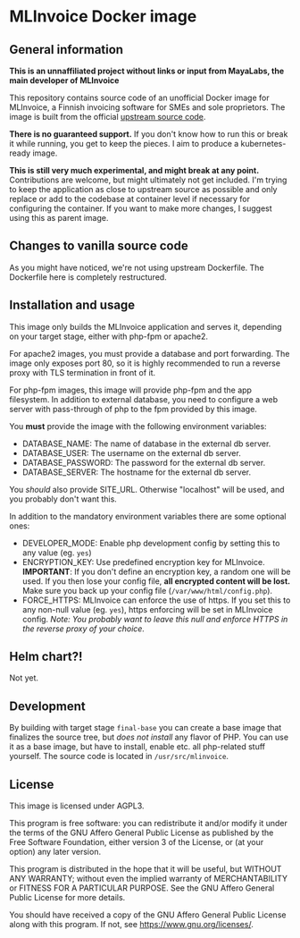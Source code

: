 # MLInvoice Docker image
## General information

**This is an unnaffiliated project without links or input from MayaLabs, the main developer of MLInvoice**

This repository contains source code of an unofficial Docker image for MLInvoice, a Finnish invoicing software for SMEs and sole proprietors. The image is built from the official [upstream source code](https://github.com/emaijala/MLInvoice).

**There is no guaranteed support.**  If you don't know how to run this or break it while running, you get to keep the pieces. I aim to produce a kubernetes-ready image. 

**This is still very much experimental, and might break at any point.** Contributions are welcome, but might ultimately not get included. I'm trying to keep the application as close to upstream source as possible and only replace or add to the codebase at container level if necessary for configuring the container. If you want to make more changes, I suggest using this as parent image.

## Changes to vanilla source code
As you might have noticed, we're not using upstream Dockerfile. The Dockerfile here is completely restructured.

## Installation and usage
This image only builds the MLInvoice application and serves it, depending on your target stage, either with php-fpm or apache2.

For apache2 images, you must provide a database and port forwarding. The image only exposes port 80, so it is highly recommended to run a reverse proxy with TLS termination in front of it.

For php-fpm images, this image will provide php-fpm and the app filesystem. In addition to external database, you need to configure a web server with pass-through of php to the fpm provided by this image.

You **must** provide the image with the following environment variables:

- DATABASE_NAME: The name of database in the external db server.
- DATABASE_USER: The username on the external db server.
- DATABASE_PASSWORD: The password for the external db server.
- DATABASE_SERVER: The hostname for the external db server.

You *should* also provide SITE_URL. Otherwise "localhost" will be used, and you probably don't want this.   

In addition to the mandatory environment variables there are some optional ones:
- DEVELOPER_MODE: Enable php development config by setting this to any value (eg. `yes`)
- ENCRYPTION_KEY: Use predefined encryption key for MLInvoice. **IMPORTANT**: If you don't define an encryption key, a random one will be used. If you then lose your config file, **all encrypted content will be lost.** Make sure you back up your config file (`/var/www/html/config.php`).
- FORCE_HTTPS: MLInvoice can enforce the use of https. If you set this to any non-null value (eg. `yes`), https enforcing will be set in MLInvoice config. *Note: You probably want to leave this null and enforce HTTPS in the reverse proxy of your choice.*

## Helm chart?!
Not yet.

## Development
By building with target stage `final-base` you can create a base image that finalizes the source tree, but *does not install* any flavor of PHP. You can use it as a base image, but have to install, enable etc. all php-related stuff yourself. The source code is located in `/usr/src/mlinvoice`.

## License
This image is licensed under AGPL3.

This program is free software: you can redistribute it and/or modify it under the terms of the GNU Affero General Public License as published by the Free Software Foundation, either version 3 of the License, or (at your option) any later version.

This program is distributed in the hope that it will be useful, but WITHOUT ANY WARRANTY; without even the implied warranty of MERCHANTABILITY or FITNESS FOR A PARTICULAR PURPOSE.  See the GNU Affero General Public License for more details.

You should have received a copy of the GNU Affero General Public License along with this program.  If not, see <https://www.gnu.org/licenses/>.  
